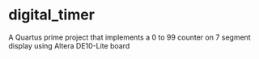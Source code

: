 # digital_timer
A Quartus prime project that implements a 0 to 99 counter on 7 segment display using Altera DE10-Lite board
